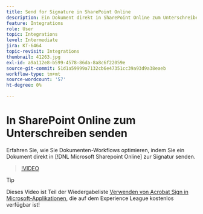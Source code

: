 ```yaml
---
title: Send for Signature in SharePoint Online
description: Ein Dokument direkt in SharePoint Online zum Unterschreiben senden
feature: Integrations
role: User
topic: Integrations
level: Intermediate
jira: KT-6464
topic-revisit: Integrations
thumbnail: 41263.jpg
exl-id: a9a112e8-b599-4578-86da-8a8c6f22059e
source-git-commit: 51d1a59999a7132cb6e47351cc39a93d9a38eaeb
workflow-type: tm+mt
source-wordcount: '57'
ht-degree: 0%

---
```


# In SharePoint Online zum Unterschreiben senden

Erfahren Sie, wie Sie Dokumenten-Workflows optimieren, indem Sie ein Dokument direkt in [!DNL Microsoft Sharepoint Online] zur Signatur senden.

>[!VIDEO](https://video.tv.adobe.com/v/3415774?quality=12&learn=on&hidetitle=true&captions=ger)

>[!TIP]
>
>Dieses Video ist Teil der Wiedergabeliste [Verwenden von Acrobat Sign in Microsoft-Applikationen](https://experienceleague.adobe.com/de/playlists/acrobat-sign-integrate-microsoft-apps), die auf dem Experience League kostenlos verfügbar ist!
